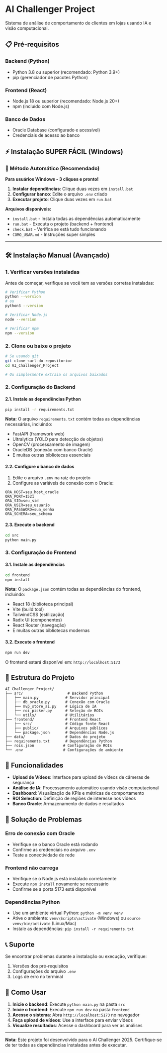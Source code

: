 # AI Challenger Project

Sistema de análise de comportamento de clientes em lojas usando IA e visão computacional.

## 📋 Pré-requisitos

### Backend (Python)
- Python 3.8 ou superior (recomendado: Python 3.9+)
- pip (gerenciador de pacotes Python)

### Frontend (React)
- Node.js 18 ou superior (recomendado: Node.js 20+)
- npm (incluído com Node.js)

### Banco de Dados
- Oracle Database (configurado e acessível)
- Credenciais de acesso ao banco

## ⚡ Instalação SUPER FÁCIL (Windows)

### 🎯 Método Automático (Recomendado)

**Para usuários Windows - 3 cliques e pronto!**

1. **Instalar dependências**: Clique duas vezes em `install.bat`
2. **Configurar banco**: Edite o arquivo `.env` criado
3. **Executar projeto**: Clique duas vezes em `run.bat`

**Arquivos disponíveis:**
- `install.bat` - Instala todas as dependências automaticamente
- `run.bat` - Executa o projeto (backend + frontend)
- `check.bat` - Verifica se está tudo funcionando
- `COMO_USAR.md` - Instruções super simples

---

## 🛠️ Instalação Manual (Avançado)

### 1. Verificar versões instaladas
Antes de começar, verifique se você tem as versões corretas instaladas:

```bash
# Verificar Python
python --version
# ou
python3 --version

# Verificar Node.js
node --version

# Verificar npm
npm --version
```

### 2. Clone ou baixe o projeto
```bash
# Se usando git
git clone <url-do-repositorio>
cd AI_Challenger_Project

# Ou simplesmente extraia os arquivos baixados
```

### 2. Configuração do Backend

#### 2.1. Instale as dependências Python
```bash
pip install -r requirements.txt
```

**Nota:** O arquivo `requirements.txt` contém todas as dependências necessárias, incluindo:
- FastAPI (framework web)
- Ultralytics (YOLO para detecção de objetos)
- OpenCV (processamento de imagem)
- OracleDB (conexão com banco Oracle)
- E muitas outras bibliotecas essenciais

#### 2.2. Configure o banco de dados
1. Edite o arquivo `.env` na raiz do projeto
2. Configure as variáveis de conexão com o Oracle:
```env
ORA_HOST=seu_host_oracle
ORA_PORT=1521
ORA_SID=seu_sid
ORA_USER=seu_usuario
ORA_PASSWORD=sua_senha
ORA_SCHEMA=seu_schema
```

#### 2.3. Execute o backend
```bash
cd src
python main.py
```

### 3. Configuração do Frontend

#### 3.1. Instale as dependências
```bash
cd frontend
npm install
```

**Nota:** O `package.json` contém todas as dependências do frontend, incluindo:
- React 18 (biblioteca principal)
- Vite (build tool)
- TailwindCSS (estilização)
- Radix UI (componentes)
- React Router (navegação)
- E muitas outras bibliotecas modernas

#### 3.2. Execute o frontend
```bash
npm run dev
```

O frontend estará disponível em: `http://localhost:5173`

## 📁 Estrutura do Projeto

```
AI_Challenger_Project/
├── src/                    # Backend Python
│   ├── main.py            # Servidor principal
│   ├── db_oracle.py       # Conexão com Oracle
│   ├── mvp_store_ai.py    # Lógica de IA
│   ├── roi_picker.py      # Seleção de ROIs
│   └── utils/             # Utilitários
├── frontend/              # Frontend React
│   ├── src/               # Código fonte React
│   ├── public/            # Arquivos públicos
│   └── package.json       # Dependências Node.js
├── data/                  # Dados do projeto
├── requirements.txt       # Dependências Python
├── rois.json             # Configuração de ROIs
└── .env                  # Configurações de ambiente
```

## 🔧 Funcionalidades

- **Upload de Vídeos**: Interface para upload de vídeos de câmeras de segurança
- **Análise de IA**: Processamento automático usando visão computacional
- **Dashboard**: Visualização de KPIs e métricas de comportamento
- **ROI Selection**: Definição de regiões de interesse nos vídeos
- **Banco Oracle**: Armazenamento de dados e resultados

## 🐛 Solução de Problemas

### Erro de conexão com Oracle
- Verifique se o banco Oracle está rodando
- Confirme as credenciais no arquivo `.env`
- Teste a conectividade de rede

### Frontend não carrega
- Verifique se o Node.js está instalado corretamente
- Execute `npm install` novamente se necessário
- Confirme se a porta 5173 está disponível

### Dependências Python
- Use um ambiente virtual Python: `python -m venv venv`
- Ative o ambiente: `venv\Scripts\activate` (Windows) ou `source venv/bin/activate` (Linux/Mac)
- Instale as dependências: `pip install -r requirements.txt`

## 📞 Suporte

Se encontrar problemas durante a instalação ou execução, verifique:
1. Versões dos pré-requisitos
2. Configurações do arquivo `.env`
3. Logs de erro no terminal

## 🎯 Como Usar

1. **Inicie o backend**: Execute `python main.py` na pasta `src`
2. **Inicie o frontend**: Execute `npm run dev` na pasta `frontend`
3. **Acesse o sistema**: Abra `http://localhost:5173` no navegador
4. **Faça upload de vídeos**: Use a interface para enviar vídeos
5. **Visualize resultados**: Acesse o dashboard para ver as análises

---

**Nota**: Este projeto foi desenvolvido para o AI Challenger 2025. Certifique-se de ter todas as dependências instaladas antes de executar.